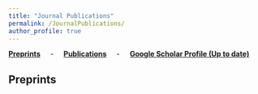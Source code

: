 ```yaml
---
title: "Journal Publications"
permalink: /JournalPublications/
author_profile: true
---
```


**[Preprints](#preps)** &nbsp; &nbsp; - &nbsp; &nbsp; **[Publications](#pubs)** &nbsp; &nbsp; - &nbsp; &nbsp; **[Google Scholar Profile (Up to date)](https://scholar.google.com/citations?user=GvXOVv0AAAAJ)**

<h2 id="preps">
Preprints
</h2>
<!--
[C6] **"Seeing the forest and the tree: Building representations of both individual and collective dynamics with transformers"** [arXiv](https://arxiv.org/pdf/2206.06131.pdf) \
&emsp; &emsp; 👤<u>Authors</u>: **Ran Liu**, Mehdi Azabou, Max Dabagia, Jingyun Xiao, and Eva L Dyer. \
&emsp; &emsp; 🔑<u>Keywords</u>: Transformer, multi-channel time-series, neural decoding, domain generalization. \
&emsp; &emsp; 🔥**To appear in NeurIPS 2022**

[C5] **"MTNeuro: A Benchmark for Evaluating Representations of Brain Structure Across Multiple Levels of Abstraction"** [OpenReview](https://openreview.net/pdf?id=5xuowSQ17vy) \
&emsp; &emsp; 👤<u>Authors</u>: Jorge Quesada, Lakshmi Sathidevi, **Ran Liu**, Nauman Ahad, Joy M Jackson, Mehdi Azabou, Jingyun Xiao, Chris Liding, Carolina Urzay, William Gray-Roncal, Erik Christopher Johnson, Eva L Dyer. \
&emsp; &emsp; 🔑<u>Keywords</u>: Representation learning, multi-task learning, new datasets. \
&emsp; &emsp; 🔥**To appear in NeurIPS 2022** (Datasets and Benchmarks)

**"Mine your own view: Self-supervised learning through across-sample prediction"** [arXiv](https://arxiv.org/pdf/2102.10106.pdf) \
&emsp; &emsp; 👤<u>Authors</u>: Mehdi Azabou, Mohammad Gheshlaghi Azar, **Ran Liu**, Chi-Heng Lin, Erik C Johnson, Kiran Bhaskaran-Nair, Max Dabagia, Bernardo Avila-Pires, Lindsey Kitchell, Keith B Hengen, William Gray-Roncal, Michal Valko, Eva L Dyer. \
&emsp; &emsp; 🔑<u>Keywords</u>: Representation learning, self-supervision, neural decoding, computer vision. -->


<h2 id="pubs">
Publications
</h2>

### Journal Articles



<u>[J001.]</u> **"An artificial bee colony algorithm search guided by scale-free networks." Information Sciences**, Volume 473, January 2019, Pages 142-165. &emsp; **[CameraReady](https://doi.org/10.1016/j.ins.2018.09.034)**  
&emsp; 👤<u>Authors</u>: Junkai Ji, Shuangbao Song, **<u>Cheng Tang</u>**, Shangce Gao, Zheng Tang, Yuki Todo.  

